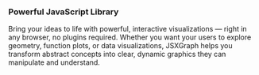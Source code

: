 ### Powerful JavaScript Library 
Bring your ideas to life with powerful, interactive visualizations — right in any browser, no plugins required. Whether you want your users to explore geometry, function plots, or data visualizations, JSXGraph helps you transform abstract concepts into clear, dynamic graphics they can manipulate and understand.
